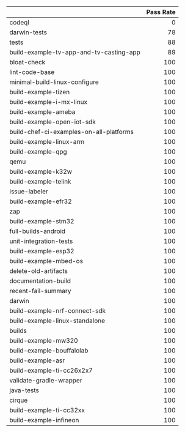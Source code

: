 |                                         |   Pass Rate |
|:----------------------------------------|------------:|
| codeql                                  |           0 |
| darwin-tests                            |          78 |
| tests                                   |          88 |
| build-example-tv-app-and-tv-casting-app |          89 |
| bloat-check                             |         100 |
| lint-code-base                          |         100 |
| minimal-build-linux-configure           |         100 |
| build-example-tizen                     |         100 |
| build-example-i-mx-linux                |         100 |
| build-example-ameba                     |         100 |
| build-example-open-iot-sdk              |         100 |
| build-chef-ci-examples-on-all-platforms |         100 |
| build-example-linux-arm                 |         100 |
| build-example-qpg                       |         100 |
| qemu                                    |         100 |
| build-example-k32w                      |         100 |
| build-example-telink                    |         100 |
| issue-labeler                           |         100 |
| build-example-efr32                     |         100 |
| zap                                     |         100 |
| build-example-stm32                     |         100 |
| full-builds-android                     |         100 |
| unit-integration-tests                  |         100 |
| build-example-esp32                     |         100 |
| build-example-mbed-os                   |         100 |
| delete-old-artifacts                    |         100 |
| documentation-build                     |         100 |
| recent-fail-summary                     |         100 |
| darwin                                  |         100 |
| build-example-nrf-connect-sdk           |         100 |
| build-example-linux-standalone          |         100 |
| builds                                  |         100 |
| build-example-mw320                     |         100 |
| build-example-bouffalolab               |         100 |
| build-example-asr                       |         100 |
| build-example-ti-cc26x2x7               |         100 |
| validate-gradle-wrapper                 |         100 |
| java-tests                              |         100 |
| cirque                                  |         100 |
| build-example-ti-cc32xx                 |         100 |
| build-example-infineon                  |         100 |